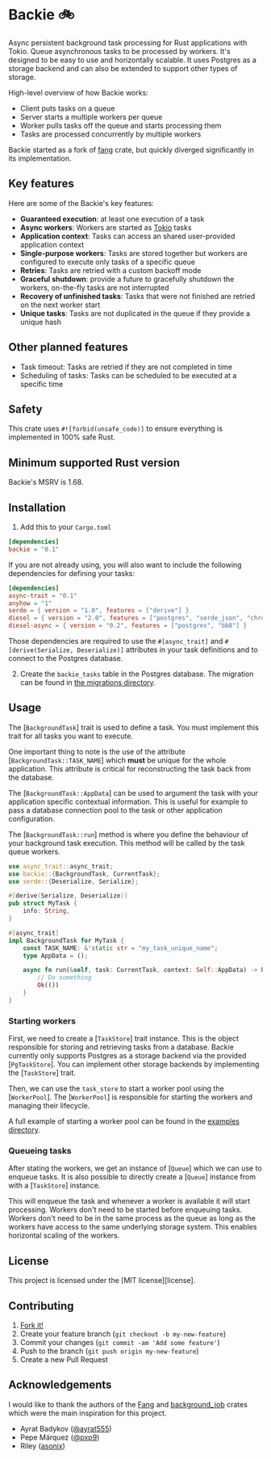 # Backie 🚲

Async persistent background task processing for Rust applications with Tokio. Queue asynchronous tasks
to be processed by workers. It's designed to be easy to use and horizontally scalable. It uses Postgres as
a storage backend and can also be extended to support other types of storage.

High-level overview of how Backie works:
- Client puts tasks on a queue
- Server starts a multiple workers per queue
- Worker pulls tasks off the queue and starts processing them
- Tasks are processed concurrently by multiple workers

Backie started as a fork of
[fang](https://github.com/ayrat555/fang) crate, but quickly diverged significantly in its implementation.

## Key features

Here are some of the Backie's key features:

- **Guaranteed execution**: at least one execution of a task
- **Async workers**: Workers are started as [Tokio](https://tokio.rs/) tasks
- **Application context**: Tasks can access an shared user-provided application context
- **Single-purpose workers**: Tasks are stored together but workers are configured to execute only tasks of a specific queue
- **Retries**: Tasks are retried with a custom backoff mode
- **Graceful shutdown**: provide a future to gracefully shutdown the workers, on-the-fly tasks are not interrupted
- **Recovery of unfinished tasks**: Tasks that were not finished are retried on the next worker start
- **Unique tasks**: Tasks are not duplicated in the queue if they provide a unique hash

## Other planned features

- Task timeout: Tasks are retried if they are not completed in time
- Scheduling of tasks: Tasks can be scheduled to be executed at a specific time

## Safety

This crate uses `#![forbid(unsafe_code)]` to ensure everything is implemented in 100% safe Rust.

## Minimum supported Rust version

Backie's MSRV is 1.68.

## Installation

1. Add this to your `Cargo.toml`

```toml
[dependencies]
backie = "0.1"
```

If you are not already using, you will also want to include the following dependencies for defining your tasks:

```toml
[dependencies]
async-trait = "0.1"
anyhow = "1"
serde = { version = "1.0", features = ["derive"] }
diesel = { version = "2.0", features = ["postgres", "serde_json", "chrono", "uuid"] }
diesel-async = { version = "0.2", features = ["postgres", "bb8"] }
```

Those dependencies are required to use the `#[async_trait]` and `#[derive(Serialize, Deserialize)]` attributes
in your task definitions and to connect to the Postgres database.

2. Create the `backie_tasks` table in the Postgres database. The migration can be found in [the migrations directory](https://github.com/rafaelcaricio/backie/blob/master/migrations/2023-03-06-151907_create_backie_tasks/up.sql).

## Usage

The [`BackgroundTask`] trait is used to define a task. You must implement this trait for all
tasks you want to execute.

One important thing to note is the use of the attribute [`BackgroundTask::TASK_NAME`] which **must** be unique for 
the whole application. This attribute is critical for reconstructing the task back from the database.

The [`BackgroundTask::AppData`] can be used to argument the task with your application specific contextual information.
This is useful for example to pass a database connection pool to the task or other application configuration.

The [`BackgroundTask::run`] method is where you define the behaviour of your background task execution. This method
will be called by the task queue workers.

```rust
use async_trait::async_trait;
use backie::{BackgroundTask, CurrentTask};
use serde::{Deserialize, Serialize};

#[derive(Serialize, Deserialize)]
pub struct MyTask {
    info: String,
}

#[async_trait]
impl BackgroundTask for MyTask {
    const TASK_NAME: &'static str = "my_task_unique_name";
    type AppData = ();

    async fn run(&self, task: CurrentTask, context: Self::AppData) -> Result<(), anyhow::Error> {
        // Do something
        Ok(())
    }
}
```

### Starting workers

First, we need to create a [`TaskStore`] trait instance. This is the object responsible for storing and retrieving
tasks from a database. Backie currently only supports Postgres as a storage backend via the provided
[`PgTaskStore`]. You can implement other storage backends by implementing the [`TaskStore`] trait.

Then, we can use the `task_store` to start a worker pool using the [`WorkerPool`]. The [`WorkerPool`] is responsible
for starting the workers and managing their lifecycle.

A full example of starting a worker pool can be found in the [examples directory](https://github.com/rafaelcaricio/backie/blob/main/examples/simple_worker/src/main.rs).

### Queueing tasks

After stating the workers, we get an instance of [`Queue`] which we can use to enqueue tasks. It is also possible
to directly create a [`Queue`] instance from with a [`TaskStore`] instance.

This will enqueue the task and whenever a worker is available it will start processing. Workers don't need to be
started before enqueuing tasks. Workers don't need to be in the same process as the queue as long as the workers have
access to the same underlying storage system. This enables horizontal scaling of the workers.

## License

This project is licensed under the [MIT license][license].

## Contributing

1. [Fork it!](https://github.com/rafaelcaricio/backie/fork)
2. Create your feature branch (`git checkout -b my-new-feature`)
3. Commit your changes (`git commit -am 'Add some feature'`)
4. Push to the branch (`git push origin my-new-feature`)
5. Create a new Pull Request

## Acknowledgements

I would like to thank the authors of the [Fang](https://github.com/ayrat555/fang) and [background_job](https://git.asonix.dog/asonix/background-jobs.git) crates which were the main inspiration for this project.

- Ayrat Badykov ([@ayrat555](https://github.com/ayrat555))
- Pepe Márquez ([@pxp9](https://github.com/pxp9))
- Riley ([asonix](https://github.com/asonix))
